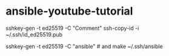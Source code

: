 # ansible-youtube-tutorial

sshkey-gen  -t ed25519 -C "Comment"
ssh-copy-id -i ~/.ssh/id_ed25519.pub  <ip>



sshkey-gen  -t ed25519 -C "ansible"     # and make ~/.ssh/ansible

